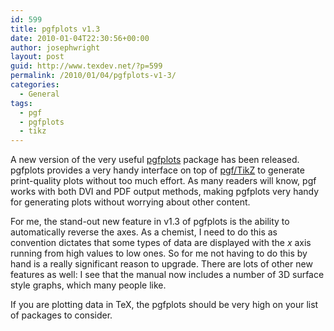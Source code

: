```yaml
---
id: 599
title: pgfplots v1.3
date: 2010-01-04T22:30:56+00:00
author: josephwright
layout: post
guid: http://www.texdev.net/?p=599
permalink: /2010/01/04/pgfplots-v1-3/
categories:
  - General
tags:
  - pgf
  - pgfplots
  - tikz
---
```

A new version of the very useful [pgfplots](https://ctan.org/pkg/pgfplots) package has been released. pgfplots provides a very handy interface on top of [pgf/TikZ](https://ctan.org/pkg/pgf) to generate print-quality plots without too much effort. As many readers will know, pgf works with both DVI and PDF output methods, making pgfplots very handy for generating plots without worrying about other content.

For me, the stand-out new feature in v1.3 of pgfplots is the ability to automatically reverse the axes. As a chemist, I need to do this as convention dictates that some types of data are displayed with the _x_ axis running from high values to low ones. So for me not having to do this by hand is a really significant reason to upgrade. There are lots of other new features as well: I see that the manual now includes a number of 3D surface style graphs, which many people like.

If you are plotting data in TeX, the pgfplots should be very high on your list of packages to consider.
